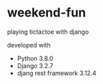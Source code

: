 # weekend-fun
playing tictactoe with django

developed with 
- Python 3.8.0
- Django 3.2.7
- djang rest framework 3.12.4
